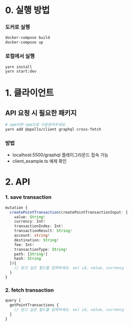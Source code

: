 # 0. 실행 방법
### 도커로 실행
```bash
docker-compose build
docker-compose up
```
### 로컬에서 실행
```bash
yarn install
yarn start:dev
```
# 1. 클라이언트
## API 요청 시 필요한 패키지
```bash
# npm이면 npm으로 다운받아주세요.
yarn add @apollo/client graphql cross-fetch
```
### 방법
- localhost:5500/graphql 플레이그라운드 접속 가능
- client_example.ts 예제 확인

# 2. API
### 1. save transaction
```ts
mutation {
  createPointTransaction(createPointTransactionInput: {
    value: String!
    currency: Int!
    transactionIndex: Int!
    transactionResult: String!
    account: string!
    destination: String!
    fee: Int!
    transactionType: String!
    path: [String!]
    hash: String
  }){
    // 받고 싶은 필드를 입력하세요. ex) id, value, currency
  }
}
```
### 2. fetch transaction
```ts
query {
  getPointTransactions {
    // 받고 싶은 필드를 입력하세요. ex) id, value, currency
  }
}
```

